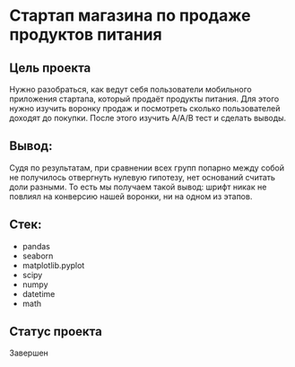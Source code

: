# Стартап магазина по продаже продуктов питания

## Цель проекта
Нужно разобраться, как ведут себя пользователи мобильного приложения стартапа, который продаёт продукты питания. Для этого нужно изучить воронку продаж и посмотреть сколько 
пользователей доходят до покупки. После этого изучить А/А/В тест и сделать выводы.

## Вывод:
Судя по результатам, при сравнении всех групп попарно между собой не получилось отвергнуть нулевую гипотезу, нет оснований считать доли разными. То есть мы получаем такой вывод: шрифт никак не повлиял на конверсию нашей воронки, ни на одном из этапов.

## Стек:
 - pandas
 - seaborn
 - matplotlib.pyplot
 - scipy
 - numpy
 - datetime
 - math

## Статус проекта
Завершен
